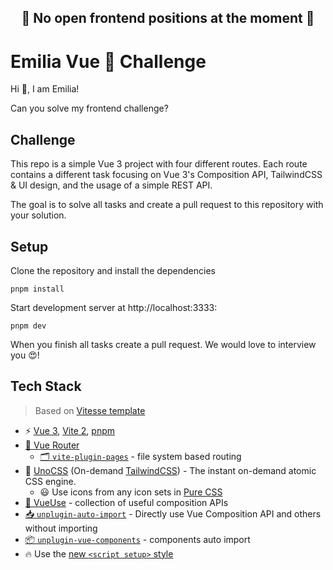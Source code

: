 <h2 align="center">
🛑 No open frontend positions at the moment 🛑
</h2>

# Emilia Vue 🖖 Challenge

Hi 👋, I am Emilia!

Can you solve my frontend challenge?

## Challenge

This repo is a simple Vue 3 project with four different routes. Each route contains a different task focusing on Vue 3's Composition API, TailwindCSS & UI design, and the usage of a simple REST API. 

The goal is to solve all tasks and create a pull request to this repository with your solution.

## Setup

Clone the repository and install the dependencies

```
pnpm install
```

Start development server at http://localhost:3333:

```
pnpm dev
```

When you finish all tasks create a pull request. We would love to interview you 😍!


## Tech Stack

> Based on [Vitesse template](https://github.com/antfu/vitesse-lite)

- ⚡️ [Vue 3](https://github.com/vuejs/core), [Vite 2](https://github.com/vitejs/vite), [pnpm](https://pnpm.js.org/)
- [🧭 Vue Router](https://github.com/vuejs/vue-router)
  - [🗂 `vite-plugin-pages`](https://github.com/hannoeru/vite-plugin-pages) - file system based routing
- 🎨 [UnoCSS](https://github.com/antfu/unocss) (On-demand [TailwindCSS](https://tailwindcss.com/)) - The instant on-demand atomic CSS engine.
    - 😃 Use icons from any icon sets in [Pure CSS](https://github.com/antfu/unocss/tree/main/packages/preset-icons)
- [🧩 VueUse](https://github.com/antfu/vueuse) - collection of useful composition APIs
- [📥 `unplugin-auto-import`](https://github.com/antfu/unplugin-auto-import) - Directly use Vue Composition API and others without importing
- [📦 `unplugin-vue-components`](https://github.com/antfu/unplugin-vue-components) - components auto import
- 🔥 Use the [new `<script setup>` style](https://vuejs.org/api/sfc-script-setup.html)
